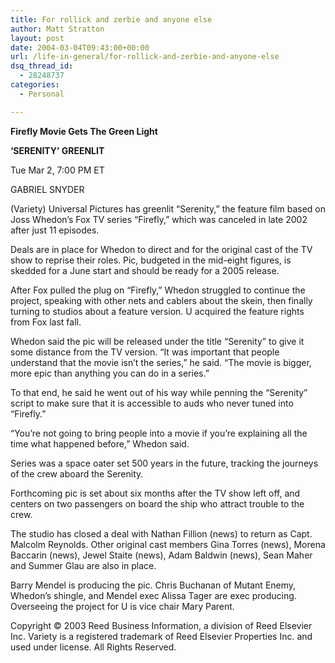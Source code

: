 ```yaml
---
title: For rollick and zerbie and anyone else
author: Matt Stratton
layout: post
date: 2004-03-04T09:43:00+00:00
url: /life-in-general/for-rollick-and-zerbie-and-anyone-else
dsq_thread_id:
  - 28248737
categories:
  - Personal

---
```

**Firefly Movie Gets The Green Light**

**&#8216;SERENITY&#8217; GREENLIT**

Tue Mar 2, 7:00 PM ET

GABRIEL SNYDER

(Variety) Universal Pictures has greenlit &#8220;Serenity,&#8221; the feature film based on Joss Whedon&#8217;s Fox TV series &#8220;Firefly,&#8221; which was canceled in late 2002 after just 11 episodes.

Deals are in place for Whedon to direct and for the original cast of the TV show to reprise their roles. Pic, budgeted in the mid-eight figures, is skedded for a June start and should be ready for a 2005 release.

After Fox pulled the plug on &#8220;Firefly,&#8221; Whedon struggled to continue the project, speaking with other nets and cablers about the skein, then finally turning to studios about a feature version. U acquired the feature rights from Fox last fall.

Whedon said the pic will be released under the title &#8220;Serenity&#8221; to give it some distance from the TV version. &#8220;It was important that people understand that the movie isn&#8217;t the series,&#8221; he said. &#8220;The movie is bigger, more epic than anything you can do in a series.&#8221;

To that end, he said he went out of his way while penning the &#8220;Serenity&#8221; script to make sure that it is accessible to auds who never tuned into &#8220;Firefly.&#8221;

&#8220;You&#8217;re not going to bring people into a movie if you&#8217;re explaining all the time what happened before,&#8221; Whedon said.

Series was a space oater set 500 years in the future, tracking the journeys of the crew aboard the Serenity.

Forthcoming pic is set about six months after the TV show left off, and centers on two passengers on board the ship who attract trouble to the crew.

The studio has closed a deal with Nathan Fillion (news) to return as Capt. Malcolm Reynolds. Other original cast members Gina Torres (news), Morena Baccarin (news), Jewel Staite (news), Adam Baldwin (news), Sean Maher and Summer Glau are also in place.

Barry Mendel is producing the pic. Chris Buchanan of Mutant Enemy, Whedon&#8217;s shingle, and Mendel exec Alissa Tager are exec producing. Overseeing the project for U is vice chair Mary Parent.

Copyright © 2003 Reed Business Information, a division of Reed Elsevier Inc. Variety is a registered trademark of Reed Elsevier Properties Inc. and used under license. All Rights Reserved.